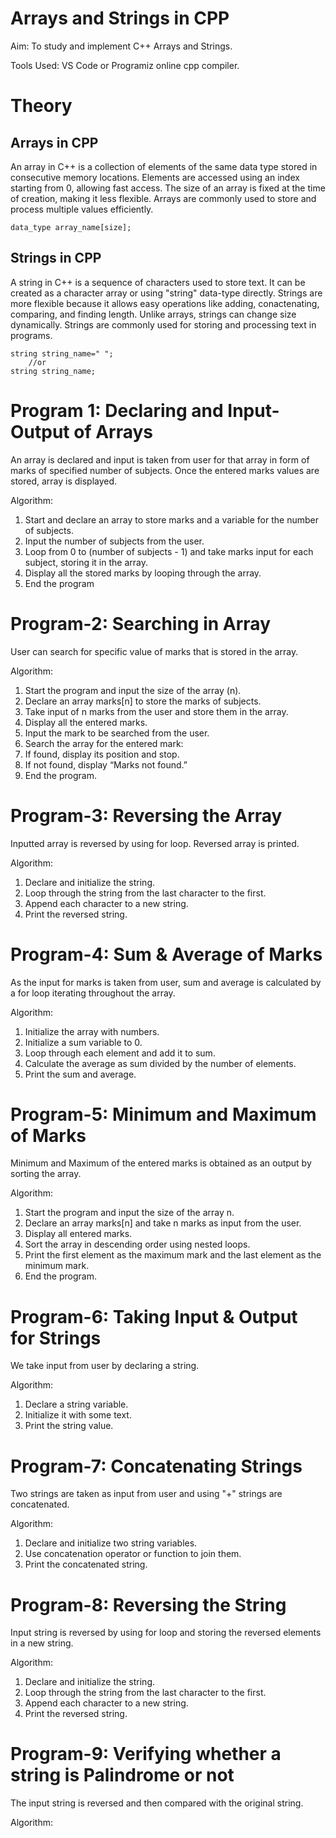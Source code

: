 # Arrays and Strings in CPP
Aim: To study and implement C++ Arrays and Strings.

Tools Used: VS Code or Programiz online cpp compiler.

# Theory
## Arrays in CPP
An array in C++ is a collection of elements of the same data type stored in consecutive memory locations. Elements are accessed using an index starting from 0, allowing fast access. The size of an array is fixed at the time of creation, making it less flexible.  Arrays are commonly used to store and process multiple values efficiently.

```
data_type array_name[size];
```

## Strings in CPP
A string in C++ is a sequence of characters used to store text. It can be created as a character array or using "string" data-type directly. Strings are more flexible because it allows easy operations like adding, conactenating, comparing, and finding length. Unlike arrays, strings can change size dynamically. Strings are commonly used for storing and processing text in programs.

```
string string_name=" ";
    //or
string string_name;
```

# Program 1: Declaring and Input-Output of Arrays

An array is declared and input is taken from user for that array in form of marks of specified number of subjects. Once the entered marks values are stored, array is displayed.

Algorithm:

1. Start and declare an array to store marks and a variable for the number of subjects.
2. Input the number of subjects from the user.
3. Loop from 0 to (number of subjects - 1) and take marks input for each subject, storing it in the array.
4. Display all the stored marks by looping through the array.
5. End the program

# Program-2: Searching in Array

User can search for specific value of marks that is stored in the array. 

Algorithm:

1. Start the program and input the size of the array (n).
2. Declare an array marks[n] to store the marks of subjects.
3. Take input of n marks from the user and store them in the array.
4. Display all the entered marks.
5. Input the mark to be searched from the user.
6. Search the array for the entered mark:
7. If found, display its position and stop.
8. If not found, display “Marks not found.”
9. End the program.

# Program-3: Reversing the Array

Inputted array is reversed by using for loop. Reversed array is printed. 

Algorithm: 

1. Declare and initialize the string.
2. Loop through the string from the last character to the first.
3. Append each character to a new string.
4. Print the reversed string.

# Program-4: Sum & Average of Marks

As the input for marks is taken from user, sum and average is calculated by a for loop iterating throughout the array.

Algorithm:

1. Initialize the array with numbers.
2. Initialize a sum variable to 0.
3. Loop through each element and add it to sum.
4. Calculate the average as sum divided by the number of elements.
5. Print the sum and average.

# Program-5: Minimum and Maximum of Marks

Minimum and Maximum of the entered marks is obtained as an output by sorting the array.

Algorithm:

1. Start the program and input the size of the array n.
2. Declare an array marks[n] and take n marks as input from the user.
3. Display all entered marks.
4. Sort the array in descending order using nested loops.
5. Print the first element as the maximum mark and the last element as the minimum mark.
6. End the program.

# Program-6: Taking Input & Output for Strings

We take input from user by declaring a string.

Algorithm:

1. Declare a string variable.
2. Initialize it with some text.
3. Print the string value.

# Program-7: Concatenating Strings

Two strings are taken as input from user and using "+" strings are concatenated.

Algorithm:

1. Declare and initialize two string variables.
2. Use concatenation operator or function to join them.
3. Print the concatenated string.

# Program-8: Reversing the String

Input string is reversed by using for loop and storing the reversed elements in a new string.

Algorithm:

1. Declare and initialize the string.
2. Loop through the string from the last character to the first.
3. Append each character to a new string.
4. Print the reversed string.

# Program-9: Verifying whether a string is Palindrome or not

The input string is reversed and then compared with the original string.

Algorithm:


